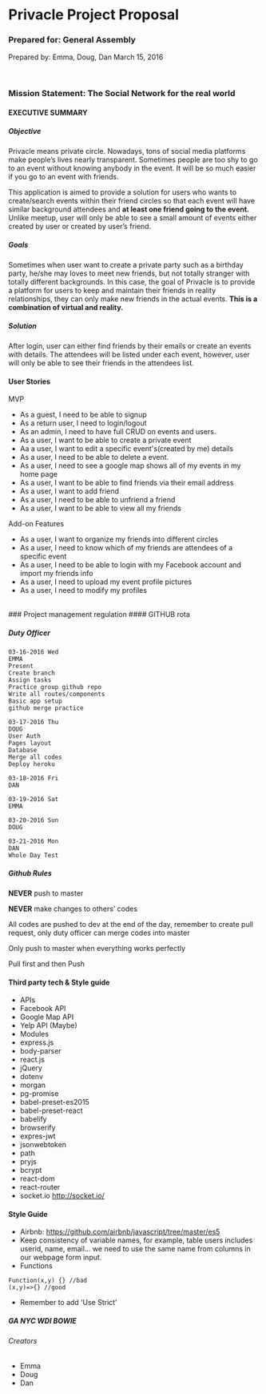 # Privacle Project Proposal

### Prepared for: General Assembly
Prepared by: Emma, Doug, Dan
March 15, 2016

<br />

### Mission Statement: The Social Network for the real world
#### EXECUTIVE SUMMARY
##### Objective

Privacle means private circle. Nowadays, tons of social media platforms make people’s lives nearly transparent. Sometimes people are too shy to go to an event without knowing anybody in the event. It will be so much easier if you go to an event with friends.

This application is aimed to provide a solution for users who wants to create/search events within their friend circles so that each event will have similar background attendees and **at least one friend going to the event.** Unlike meetup, user will only be able to see a small amount of events either created by user or created by user’s friend.<br />

##### Goals
Sometimes when user want to create a private party such as a birthday party, he/she may loves to meet new friends, but not totally stranger with totally different backgrounds. In this case, the goal of Privacle is to provide a platform for users to keep and maintain their friends in reality relationships, they can only make new friends in the actual events. **This is a combination of virtual and reality.**
##### Solution
After login, user can either find friends by their emails or create an events with details. The attendees will be listed under each event, however, user will only be able to see their friends in the attendees list.

#### User Stories

MVP
- As a guest, I need to be able to signup
- As a return user, I need to login/logout
- As an admin, I need to have full CRUD on events and users.
- As a user, I want to be able to create a private event
- Aa a user, I want to edit a specific event's(created by me) details
- As a user, I need to be able to delete a event.
- As a user, I need to see a google map shows all of my events in my home page
- As a user, I want to be able to find friends via their email address
- As a user, I want to add friend
- As a user, I need to be able to unfriend a friend
- As a user, I want to be able to view all my friends

Add-on Features

- As a user, I want to organize my friends into different circles
- As a user, I need to know which of my friends are attendees of a specific event
- As a user, I need to be able to login with my Facebook account and import my friends info
- As a user, I need to upload my event profile pictures
- As a user, I need to modify my profiles

<br />
### Project management regulation
#### GITHUB rota

##### Duty Officer
```
03-16-2016 Wed
EMMA
Present
Create branch
Assign tasks
Practice group github repo
Write all routes/components
Basic app setup
github merge practice
```
```
03-17-2016 Thu
DOUG
User Auth
Pages layout
Database
Merge all codes
Deploy heroku
```
```
03-18-2016 Fri
DAN
```
```
03-19-2016 Sat
EMMA
```
```
03-20-2016 Sun
DOUG
```
```
03-21-2016 Mon
DAN
Whole Day Test
```


##### Github Rules

**NEVER** push to master <br />

**NEVER** make changes to others’ codes<br />

All codes are pushed to dev at the end of the day, remember to create pull request, only duty officer can merge codes into master<br />

Only push to master when everything works perfectly<br />

Pull first and then Push














#### Third party tech & Style guide

- APIs
- Facebook API
- Google Map API
- Yelp API (Maybe)
- Modules
- express.js
- body-parser
- react.js
- jQuery
- dotenv
- morgan
- pg-promise
- babel-preset-es2015
- babel-preset-react
- babelify
- browserify
- expres-jwt
- jsonwebtoken
- path
- pryjs
- bcrypt
- react-dom
- react-router
- socket.io http://socket.io/

#### Style Guide
- Airbnb: https://github.com/airbnb/javascript/tree/master/es5
- Keep consistency of variable names, for example, table users includes userid, name, email… we need to use the same name from columns in our webpage form input.
- Functions
```
Function(x,y) {} //bad
(x,y)=>{} //good
```
- Remember to add ‘Use Strict’


##### GA NYC WDI BOWIE
###### Creators
- Emma
- Doug
- Dan

